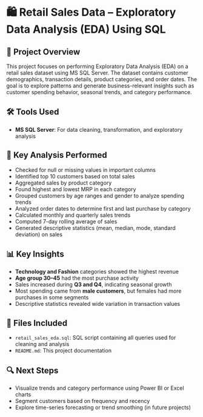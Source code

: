 # 🛍️ Retail Sales Data – Exploratory Data Analysis (EDA) Using SQL

## 📌 Project Overview  
This project focuses on performing Exploratory Data Analysis (EDA) on a retail sales dataset using MS SQL Server. The dataset contains customer demographics, transaction details, product categories, and order dates. The goal is to explore patterns and generate business-relevant insights such as customer spending behavior, seasonal trends, and category performance.

## 🛠 Tools Used  
- **MS SQL Server**: For data cleaning, transformation, and exploratory analysis

## 🎯 Key Analysis Performed  
- Checked for null or missing values in important columns  
- Identified top 10 customers based on total sales  
- Aggregated sales by product category  
- Found highest and lowest MRP in each category  
- Grouped customers by age ranges and gender to analyze spending trends  
- Analyzed order dates to determine first and last purchase by category  
- Calculated monthly and quarterly sales trends  
- Computed 7-day rolling average of sales  
- Generated descriptive statistics (mean, median, mode, standard deviation) on sales

## 📊 Key Insights  
- **Technology and Fashion** categories showed the highest revenue  
- **Age group 30–45** had the most purchase activity  
- Sales increased during **Q3 and Q4**, indicating seasonal growth  
- Most spending came from **male customers**, but females had more purchases in some segments  
- Descriptive statistics revealed wide variation in transaction values

## 📁 Files Included  
- `retail_sales_eda.sql`: SQL script containing all queries used for cleaning and analysis  
- `README.md`: This project documentation  

## 🔍 Next Steps  
- Visualize trends and category performance using Power BI or Excel charts  
- Segment customers based on frequency and recency  
- Explore time-series forecasting or trend smoothing (in future projects)

